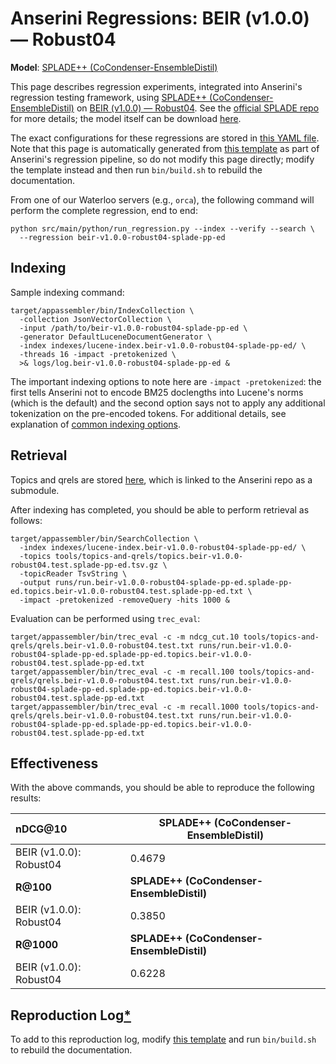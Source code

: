 # Anserini Regressions: BEIR (v1.0.0) &mdash; Robust04

**Model**: [SPLADE++ (CoCondenser-EnsembleDistil)](https://arxiv.org/abs/2205.04733)

This page describes regression experiments, integrated into Anserini's regression testing framework, using [SPLADE++ (CoCondenser-EnsembleDistil)](https://arxiv.org/abs/2205.04733) on [BEIR (v1.0.0) &mdash; Robust04](http://beir.ai/).
See the [official SPLADE repo](https://github.com/naver/splade) for more details; the model itself can be download [here](https://huggingface.co/naver/splade-cocondenser-ensembledistil).

The exact configurations for these regressions are stored in [this YAML file](../../src/main/resources/regression/beir-v1.0.0-robust04-splade-pp-ed.yaml).
Note that this page is automatically generated from [this template](../../src/main/resources/docgen/templates/beir-v1.0.0-robust04-splade-pp-ed.template) as part of Anserini's regression pipeline, so do not modify this page directly; modify the template instead and then run `bin/build.sh` to rebuild the documentation.

From one of our Waterloo servers (e.g., `orca`), the following command will perform the complete regression, end to end:

```
python src/main/python/run_regression.py --index --verify --search \
  --regression beir-v1.0.0-robust04-splade-pp-ed
```

## Indexing

Sample indexing command:

```
target/appassembler/bin/IndexCollection \
  -collection JsonVectorCollection \
  -input /path/to/beir-v1.0.0-robust04-splade-pp-ed \
  -generator DefaultLuceneDocumentGenerator \
  -index indexes/lucene-index.beir-v1.0.0-robust04-splade-pp-ed/ \
  -threads 16 -impact -pretokenized \
  >& logs/log.beir-v1.0.0-robust04-splade-pp-ed &
```

The important indexing options to note here are `-impact -pretokenized`: the first tells Anserini not to encode BM25 doclengths into Lucene's norms (which is the default) and the second option says not to apply any additional tokenization on the pre-encoded tokens.
For additional details, see explanation of [common indexing options](../../docs/common-indexing-options.md).

## Retrieval

Topics and qrels are stored [here](https://github.com/castorini/anserini-tools/tree/master/topics-and-qrels), which is linked to the Anserini repo as a submodule.

After indexing has completed, you should be able to perform retrieval as follows:

```
target/appassembler/bin/SearchCollection \
  -index indexes/lucene-index.beir-v1.0.0-robust04-splade-pp-ed/ \
  -topics tools/topics-and-qrels/topics.beir-v1.0.0-robust04.test.splade-pp-ed.tsv.gz \
  -topicReader TsvString \
  -output runs/run.beir-v1.0.0-robust04-splade-pp-ed.splade-pp-ed.topics.beir-v1.0.0-robust04.test.splade-pp-ed.txt \
  -impact -pretokenized -removeQuery -hits 1000 &
```

Evaluation can be performed using `trec_eval`:

```
target/appassembler/bin/trec_eval -c -m ndcg_cut.10 tools/topics-and-qrels/qrels.beir-v1.0.0-robust04.test.txt runs/run.beir-v1.0.0-robust04-splade-pp-ed.splade-pp-ed.topics.beir-v1.0.0-robust04.test.splade-pp-ed.txt
target/appassembler/bin/trec_eval -c -m recall.100 tools/topics-and-qrels/qrels.beir-v1.0.0-robust04.test.txt runs/run.beir-v1.0.0-robust04-splade-pp-ed.splade-pp-ed.topics.beir-v1.0.0-robust04.test.splade-pp-ed.txt
target/appassembler/bin/trec_eval -c -m recall.1000 tools/topics-and-qrels/qrels.beir-v1.0.0-robust04.test.txt runs/run.beir-v1.0.0-robust04-splade-pp-ed.splade-pp-ed.topics.beir-v1.0.0-robust04.test.splade-pp-ed.txt
```

## Effectiveness

With the above commands, you should be able to reproduce the following results:

| **nDCG@10**                                                                                                  | **SPLADE++ (CoCondenser-EnsembleDistil)**|
|:-------------------------------------------------------------------------------------------------------------|-----------|
| BEIR (v1.0.0): Robust04                                                                                      | 0.4679    |
| **R@100**                                                                                                    | **SPLADE++ (CoCondenser-EnsembleDistil)**|
| BEIR (v1.0.0): Robust04                                                                                      | 0.3850    |
| **R@1000**                                                                                                   | **SPLADE++ (CoCondenser-EnsembleDistil)**|
| BEIR (v1.0.0): Robust04                                                                                      | 0.6228    |


## Reproduction Log[*](../../docs/reproducibility.md)

To add to this reproduction log, modify [this template](../../src/main/resources/docgen/templates/beir-v1.0.0-robust04-splade-pp-ed.template) and run `bin/build.sh` to rebuild the documentation.
